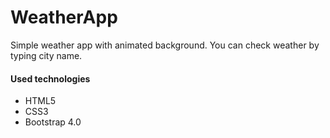 <h1>WeatherApp</h1>

<p>Simple weather app with animated background. You can check weather by typing city name.</p>

<h4>Used technologies</h4>
<ul>
  <li>HTML5</li>
  <li>CSS3</li>
  <li>Bootstrap 4.0</li>
</ul>

